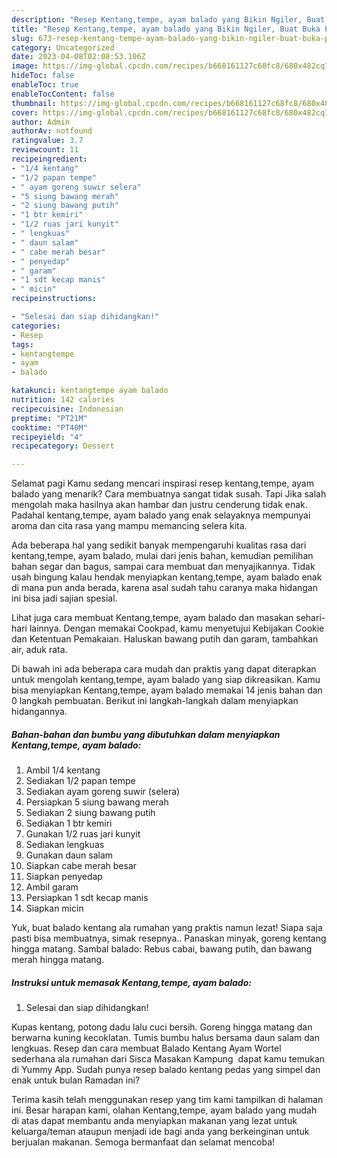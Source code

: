 ```yaml
---
description: "Resep Kentang,tempe, ayam balado yang Bikin Ngiler, Buat Buka Puasa}"
title: "Resep Kentang,tempe, ayam balado yang Bikin Ngiler, Buat Buka Puasa}"
slug: 673-resep-kentang-tempe-ayam-balado-yang-bikin-ngiler-buat-buka-puasa
category: Uncategorized
date: 2023-04-08T02:08:53.106Z
image: https://img-global.cpcdn.com/recipes/b668161127c68fc8/680x482cq70/kentangtempe-ayam-balado-foto-resep-utama.jpg
hideToc: false
enableToc: true
enableTocContent: false
thumbnail: https://img-global.cpcdn.com/recipes/b668161127c68fc8/680x482cq70/kentangtempe-ayam-balado-foto-resep-utama.jpg
cover: https://img-global.cpcdn.com/recipes/b668161127c68fc8/680x482cq70/kentangtempe-ayam-balado-foto-resep-utama.jpg
author: Admin
authorAv: notfound
ratingvalue: 3.7
reviewcount: 11
recipeingredient:
- "1/4 kentang"
- "1/2 papan tempe"
- " ayam goreng suwir selera"
- "5 siung bawang merah"
- "2 siung bawang putih"
- "1 btr kemiri"
- "1/2 ruas jari kunyit"
- " lengkuas"
- " daun salam"
- " cabe merah besar"
- " penyedap"
- " garam"
- "1 sdt kecap manis"
- " micin"
recipeinstructions:

- "Selesai dan siap dihidangkan!"
categories:
- Resep
tags:
- kentangtempe
- ayam
- balado

katakunci: kentangtempe ayam balado 
nutrition: 142 calories
recipecuisine: Indonesian
preptime: "PT21M"
cooktime: "PT40M"
recipeyield: "4"
recipecategory: Dessert

---
```



Selamat pagi Kamu sedang mencari inspirasi resep kentang,tempe, ayam balado yang menarik? Cara membuatnya sangat tidak susah. Tapi Jika salah mengolah maka hasilnya akan hambar dan justru cenderung tidak enak. Padahal kentang,tempe, ayam balado yang enak selayaknya mempunyai aroma dan cita rasa yang mampu memancing selera kita.


Ada beberapa hal yang sedikit banyak mempengaruhi kualitas rasa dari kentang,tempe, ayam balado, mulai dari jenis bahan, kemudian pemilihan bahan segar dan bagus, sampai cara membuat dan menyajikannya. Tidak usah bingung kalau hendak menyiapkan kentang,tempe, ayam balado enak di mana pun anda berada, karena asal sudah tahu caranya maka hidangan ini bisa jadi sajian spesial.

Lihat juga cara membuat Kentang,tempe, ayam balado dan masakan sehari-hari lainnya. Dengan memakai Cookpad, kamu menyetujui Kebijakan Cookie dan Ketentuan Pemakaian. Haluskan bawang putih dan garam, tambahkan air, aduk rata.


Di bawah ini ada beberapa cara mudah dan praktis yang dapat diterapkan untuk mengolah kentang,tempe, ayam balado yang siap dikreasikan. Kamu bisa menyiapkan Kentang,tempe, ayam balado memakai 14 jenis bahan dan 0 langkah pembuatan. Berikut ini langkah-langkah dalam menyiapkan hidangannya.

<!--inarticleads1-->

##### Bahan-bahan dan bumbu yang dibutuhkan dalam menyiapkan Kentang,tempe, ayam balado:

1. Ambil 1/4 kentang
1. Sediakan 1/2 papan tempe
1. Sediakan  ayam goreng suwir (selera)
1. Persiapkan 5 siung bawang merah
1. Sediakan 2 siung bawang putih
1. Sediakan 1 btr kemiri
1. Gunakan 1/2 ruas jari kunyit
1. Sediakan  lengkuas
1. Gunakan  daun salam
1. Siapkan  cabe merah besar
1. Siapkan  penyedap
1. Ambil  garam
1. Persiapkan 1 sdt kecap manis
1. Siapkan  micin


Yuk, buat balado kentang ala rumahan yang praktis namun lezat! Siapa saja pasti bisa membuatnya, simak resepnya.. Panaskan minyak, goreng kentang hingga matang. Sambal balado: Rebus cabai, bawang putih, dan bawang merah hingga matang. 

<!--inarticleads2-->

##### Instruksi untuk memasak Kentang,tempe, ayam balado:


1. Selesai dan siap dihidangkan!

Kupas kentang, potong dadu lalu cuci bersih. Goreng hingga matang dan berwarna kuning kecoklatan. Tumis bumbu halus bersama daun salam dan lengkuas. Resep dan cara membuat Balado Kentang Ayam Wortel sederhana ala rumahan dari Sisca ️Masakan Kampung ️ dapat kamu temukan di Yummy App. Sudah punya resep balado kentang pedas yang simpel dan enak untuk bulan Ramadan ini? 

Terima kasih telah menggunakan resep yang tim kami tampilkan di halaman ini. Besar harapan kami, olahan Kentang,tempe, ayam balado yang mudah di atas dapat membantu anda menyiapkan makanan yang lezat untuk keluarga/teman ataupun menjadi ide bagi anda yang berkeinginan untuk berjualan makanan. Semoga bermanfaat dan selamat mencoba!
